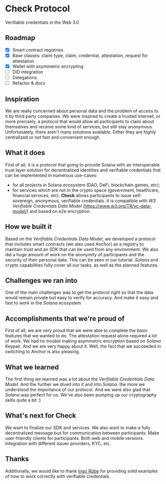 # Check Protocol
Verifiable credentials in the Web 3.0

## Roadmap

- [x] Smart contract registries
- [x] Base classes: claim type, claim, credential, attestation, request for attestation
- [x] Wallet with asymmetric encrypting
- [ ] DID integration
- [ ] Delegations
- [ ] Refactor & docs

## Inspiration
We are really concerned about personal data and the problem of access to it by third party companies.
We were inspired to create a trusted internet, or more precisely, a protocol that would allow all participants to claim about themselves and receive some kind of services, but still stay anonymous.
Unfortunately, there aren't many solutions available. Either they are highly centralized or not fast and convenient enough.

## What it does
First of all, it is a protocol that going to provide Solana with an interoperable trust layer solution for decentralized identities and verifiable credentials that can be implemented in numerous use-cases:
- for all projects in Solana ecosystem (DAO, DeFi, blockchain games, etc);
- for services which are not in the crypto space (government, healthcare, financial services, etc).
**Check** allows participants to issue self-sovereign, anonymous, verifiable credentials.
It is compatible with _W3 Verifiable Credentials Data Model_ (https://www.w3.org/TR/vc-data-model/) and based on e2e encryption.

## How we built it
Based on the _Verifiable Credentials Data Model_, we developed a protocol that includes smart contracts (we also used Anchor) as a registry to maintain trust and an SDK that can be used from any environment.
We also did a huge amount of work on the anonymity of participants and the security of their personal data. This can be seen in our tutorial.
_Solana_ and crypto capabilities fully cover all our tasks, as well as the planned features.

## Challenges we ran into
One of the main challenges was to get the protocol right so that the data would remain private but easy to verify for accuracy. And make it easy and fast to work in the _Solana_ ecosystem

## Accomplishments that we're proud of
First of all, we are very proud that we were able to complete the basic features that we wanted to do. The attestation request alone required a lot of work. We had no trouble making asymmetric encryption based on _Solana_ Keypair. And we are very happy about it.
Well, the fact that we succeeded in switching to Anchor is also pleasing.

## What we learned
The first thing we learned was a lot about the _Verifiable Credentials Data Model_.
And the further we dived into it and into _Solana_. the more we understood the importance of our protocol. And we were also glad that _Solana_ was perfect for us.
We've also been pumping up our cryptography skills quite a bit :)

## What's next for Check
We want to finalize our SDK and services.
We also want to make a fully decentralized message bus for communication between participants.
Make user-friendly clients for participants. Both web and mobile versions.
Integration with different issuer providers, KYC, etc.

## Thanks
Additionally, we would like to thank [Ingo Rübe](https://www.linkedin.com/in/ingo-ruebe-0915068/) for providing solid examples of how to work correctly with verifiable credentials.
